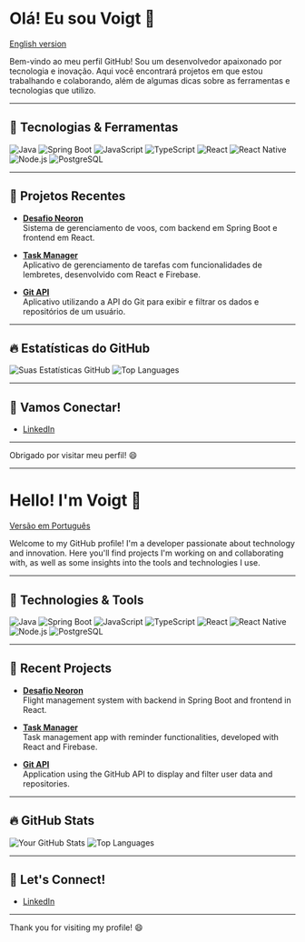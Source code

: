# Olá! Eu sou Voigt 👋
[English version](#hello-im-voigt-)

Bem-vindo ao meu perfil GitHub! Sou um desenvolvedor apaixonado por tecnologia e inovação. Aqui você encontrará projetos em que estou trabalhando e colaborando, além de algumas dicas sobre as ferramentas e tecnologias que utilizo.

---

## 🚀 Tecnologias & Ferramentas
![Java](https://img.shields.io/badge/Java-ED8B00?style=for-the-badge&logo=java&logoColor=white)
![Spring Boot](https://img.shields.io/badge/Spring%20Boot-6DB33F?style=for-the-badge&logo=springboot&logoColor=white)
![JavaScript](https://img.shields.io/badge/JavaScript-323330?style=for-the-badge&logo=javascript&logoColor=F7DF1E)
![TypeScript](https://img.shields.io/badge/TypeScript-007ACC?style=for-the-badge&logo=typescript&logoColor=white)
![React](https://img.shields.io/badge/React-20232A?style=for-the-badge&logo=react&logoColor=61DAFB)
![React Native](https://img.shields.io/badge/React%20Native-20232A?style=for-the-badge&logo=react&logoColor=61DAFB)
![Node.js](https://img.shields.io/badge/Node.js-339933?style=for-the-badge&logo=nodedotjs&logoColor=white)
![PostgreSQL](https://img.shields.io/badge/PostgreSQL-316192?style=for-the-badge&logo=postgresql&logoColor=white)

---

## 📂 Projetos Recentes

- **[Desafio Neoron](https://github.com/Voigtuwu/Desafio-Neoron)**  
  Sistema de gerenciamento de voos, com backend em Spring Boot e frontend em React.
  
- **[Task Manager](https://github.com/Voigtuwu/TM-App-TS)**  
  Aplicativo de gerenciamento de tarefas com funcionalidades de lembretes, desenvolvido com React e Firebase.

- **[Git API](https://github.com/Voigtuwu/Git-API)**  
  Aplicativo utilizando a API do Git para exibir e filtrar os dados e repositórios de um usuário.

---

## 🔥 Estatísticas do GitHub

![Suas Estatísticas GitHub](https://github-readme-stats.vercel.app/api?username=Voigtuwu&show_icons=true&theme=dracula)
![Top Languages](https://github-readme-stats.vercel.app/api/top-langs/?username=Voigtuwu&layout=compact&theme=dracula)

---

## 📝 Vamos Conectar!

- [LinkedIn](https://www.linkedin.com/in/seu-perfil)

---

Obrigado por visitar meu perfil! 😄

---

# Hello! I'm Voigt 👋
[Versão em Português](#olá-eu-sou-voigt-)

Welcome to my GitHub profile! I'm a developer passionate about technology and innovation. Here you'll find projects I'm working on and collaborating with, as well as some insights into the tools and technologies I use.

---

## 🚀 Technologies & Tools
![Java](https://img.shields.io/badge/Java-ED8B00?style=for-the-badge&logo=java&logoColor=white)
![Spring Boot](https://img.shields.io/badge/Spring%20Boot-6DB33F?style=for-the-badge&logo=springboot&logoColor=white)
![JavaScript](https://img.shields.io/badge/JavaScript-323330?style=for-the-badge&logo=javascript&logoColor=F7DF1E)
![TypeScript](https://img.shields.io/badge/TypeScript-007ACC?style=for-the-badge&logo=typescript&logoColor=white)
![React](https://img.shields.io/badge/React-20232A?style=for-the-badge&logo=react&logoColor=61DAFB)
![React Native](https://img.shields.io/badge/React%20Native-20232A?style=for-the-badge&logo=react&logoColor=61DAFB)
![Node.js](https://img.shields.io/badge/Node.js-339933?style=for-the-badge&logo=nodedotjs&logoColor=white)
![PostgreSQL](https://img.shields.io/badge/PostgreSQL-316192?style=for-the-badge&logo=postgresql&logoColor=white)

---

## 📂 Recent Projects

- **[Desafio Neoron](https://github.com/Voigtuwu/Desafio-Neoron)**  
  Flight management system with backend in Spring Boot and frontend in React.
  
- **[Task Manager](https://github.com/Voigtuwu/TM-App-TS)**  
  Task management app with reminder functionalities, developed with React and Firebase.

- **[Git API](https://github.com/Voigtuwu/Git-API)**  
  Application using the GitHub API to display and filter user data and repositories.

---

## 🔥 GitHub Stats

![Your GitHub Stats](https://github-readme-stats.vercel.app/api?username=Voigtuwu&show_icons=true&theme=dracula)
![Top Languages](https://github-readme-stats.vercel.app/api/top-langs/?username=Voigtuwu&layout=compact&theme=dracula)

---

## 📝 Let's Connect!

- [LinkedIn](https://www.linkedin.com/in/your-profile)

---

Thank you for visiting my profile! 😄
